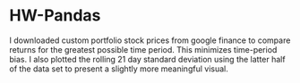# HW-Pandas

I downloaded custom portfolio stock prices from google finance to compare returns for the greatest possible time period.  This minimizes time-period bias.  I also plotted the rolling 21 day standard deviation using the latter half of the data set to present a slightly more meaningful visual.  
